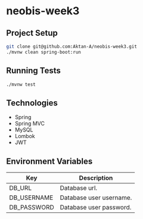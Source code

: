 # neobis-week3

## Project Setup
```bash
git clone git@github.com:Aktan-A/neobis-week3.git
./mvnw clean spring-boot:run
```

## Running Tests
```bash
./mvnw test
```

## Technologies
- Spring
- Spring MVC
- MySQL
- Lombok
- JWT

## Environment Variables
| Key         | Description             |
|-------------|-------------------------|
| DB_URL      | Database url.           |
| DB_USERNAME | Database user username. |
| DB_PASSWORD | Database user password. |